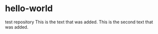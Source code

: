 # hello-world
test repository
This is the text that was added.
This is the second text that was added.
